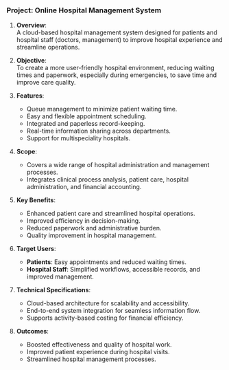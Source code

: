 

### Project: Online Hospital Management System

1. **Overview**:  
   A cloud-based hospital management system designed for patients and hospital staff (doctors, management) to improve hospital experience and streamline operations.

2. **Objective**:  
   To create a more user-friendly hospital environment, reducing waiting times and paperwork, especially during emergencies, to save time and improve care quality.

3. **Features**:  
   - Queue management to minimize patient waiting time.
   - Easy and flexible appointment scheduling.
   - Integrated and paperless record-keeping.
   - Real-time information sharing across departments.
   - Support for multispeciality hospitals.

4. **Scope**:  
   - Covers a wide range of hospital administration and management processes.
   - Integrates clinical process analysis, patient care, hospital administration, and financial accounting.

5. **Key Benefits**:  
   - Enhanced patient care and streamlined hospital operations.
   - Improved efficiency in decision-making.
   - Reduced paperwork and administrative burden.
   - Quality improvement in hospital management.

6. **Target Users**:  
   - **Patients**: Easy appointments and reduced waiting times.
   - **Hospital Staff**: Simplified workflows, accessible records, and improved management.

7. **Technical Specifications**:  
   - Cloud-based architecture for scalability and accessibility.
   - End-to-end system integration for seamless information flow.
   - Supports activity-based costing for financial efficiency.


8. **Outcomes**:  
   - Boosted effectiveness and quality of hospital work.
   - Improved patient experience during hospital visits.
   - Streamlined hospital management processes.
